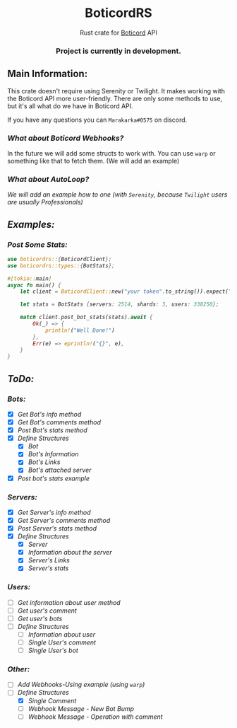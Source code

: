 <h1 align="center">BoticordRS</h1>

<p align="center">Rust crate for <a href="https://boticord.top/">Boticord</a> API</p>

<h3 align="center">
Project is currently in development.
</h3>

<h2>Main Information: </h2>

This crate doesn't require using Serenity or Twilight. It makes working with the Boticord API more user-friendly.
There are only some methods to use, but it's all what do we have in Boticord API.

If you have any questions you can `Marakarka#0575` on discord.

<h3><em>What about Boticord Webhooks?</em></h3>

In the future we will add some structs to work with. You can use `warp` or something like that to fetch them. (We will add an example)

<h3><em>What about AutoLoop?</e></h3>

We will add an example how to one (with `Serenity`, because `Twilight` users are usually Professionals)

<h2>Examples: </h2>

<h3>Post Some Stats: </h3>

```rs
use boticordrs::{BoticordClient};
use boticordrs::types::{BotStats};

#[tokio::main]
async fn main() {
    let client = BoticordClient::new("your token".to_string()).expect("failed client");

    let stats = BotStats {servers: 2514, shards: 3, users: 338250};

    match client.post_bot_stats(stats).await {
        Ok(_) => {
            println!("Well Done!")
        },
        Err(e) => eprintln!("{}", e),
    }
}
```

<h2>ToDo: </h2>

<h3>Bots: </h3>

* [x] Get Bot's info method
* [x] Get Bot's comments method
* [x] Post Bot's stats method
* [x] Define Structures
  * [x] Bot
  * [x] Bot's Information
  * [x] Bot's Links
  * [x] Bot's attached server
* [x] Post bot's stats example

<h3>Servers: </h3>

* [x] Get Server's info method
* [x] Get Server's comments method
* [x] Post Server's stats method
* [x] Define Structures
    * [x] Server
    * [x] Information about the server
    * [x] Server's Links
    * [x] Server's stats

<h3>Users: </h3>

* [ ] Get information about user method
* [ ] Get user's comment
* [ ] Get user's bots
* [ ] Define Structures
    * [ ] Information about user
    * [ ] Single User's comment
    * [ ] Single User's bot

<h3>Other: </h3>

* [ ] Add Webhooks-Using example (using `warp`)
* [ ] Define Structures
    * [x] Single Comment
    * [ ] Webhook Message - New Bot Bump
    * [ ] Webhook Message - Operation with comment